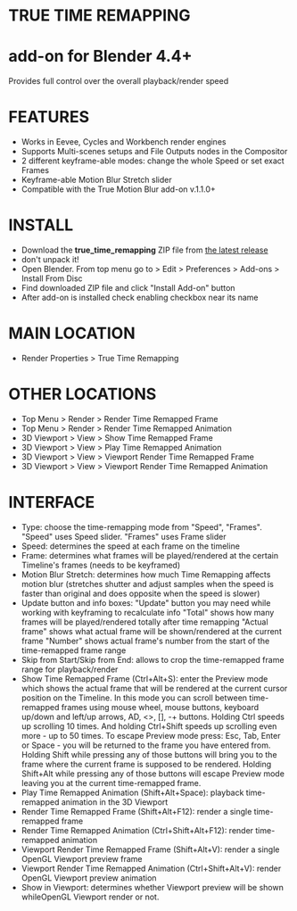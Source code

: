 # TRUE TIME REMAPPING
# add-on for Blender 4.4+
Provides full control over the overall playback/render speed

# FEATURES
- Works in Eevee, Cycles and Workbench render engines
- Supports Multi-scenes setups and File Outputs nodes in the Compositor
- 2 different keyframe-able modes: change the whole Speed or set exact Frames
- Keyframe-able Motion Blur Stretch slider
- Compatible with the True Motion Blur add-on v.1.1.0+

# INSTALL
- Download the **true_time_remapping** ZIP file from [the latest release](https://github.com/sorecords/true_time_remapping_bl4.4/releases)
- don't unpack it!
- Open Blender. From top menu go to > Edit > Preferences > Add-ons > Install From Disc
- Find downloaded ZIP file and click "Install Add-on" button
- After add-on is installed check enabling checkbox near its name

# MAIN LOCATION
- Render Properties > True Time Remapping

# OTHER LOCATIONS
- Top Menu > Render > Render Time Remapped Frame
- Top Menu > Render > Render Time Remapped Animation
- 3D Viewport > View > Show Time Remapped Frame
- 3D Viewport > View > Play Time Remapped Animation
- 3D Viewport > View > Viewport Render Time Remapped Frame
- 3D Viewport > View > Viewport Render Time Remapped Animation


# INTERFACE
- Type: choose the time-remapping mode from "Speed", "Frames".
    "Speed" uses Speed slider.
    "Frames" uses Frame slider
- Speed: determines the speed at each frame on the timeline
- Frame: determines what frames will be played/rendered at the certain Timeline's frames (needs to be keyframed)
- Motion Blur Stretch: determines how much Time Remapping affects motion blur (stretches shutter and adjust samples when the speed is faster than original and does opposite when the speed is slower)
- Update button and info boxes:
    "Update" button you may need while working with keyframing to recalculate info
    "Total" shows how many frames will be played/rendered totally after time remapping
    "Actual frame" shows what actual frame will be shown/rendered at the current frame
    "Number" shows actual frame's number from the start of the time-remapped frame range
- Skip from Start/Skip from End: allows to crop the time-remapped frame range for playback/render
- Show Time Remapped Frame (Ctrl+Alt+S): enter the Preview mode which shows the actual frame that will be rendered at the current cursor position on the Timeline. In this mode you can scroll between time-remapped frames using mouse wheel, mouse buttons, keyboard up/down and left/up arrows, AD, <>, [], -+ buttons. Holding Ctrl speeds up scrolling 10 times. And holding Ctrl+Shift speeds up scrolling even more - up to 50 times. To escape Preview mode press: Esc, Tab, Enter or Space - you will be returned to the frame you have entered from. Holding Shift while pressing any of those buttons will bring you to the frame where the current frame is supposed to be rendered. Holding Shift+Alt while pressing any of those buttons will escape Preview mode leaving you at the current time-remapped frame.
- Play Time Remapped Animation (Shift+Alt+Space): playback time-remapped animation in the 3D Viewport
- Render Time Remapped Frame (Shift+Alt+F12): render a single time-remapped frame
- Render Time Remapped Animation (Ctrl+Shift+Alt+F12): render time-remapped animation
- Viewport Render Time Remapped Frame (Shift+Alt+V): render a single OpenGL Viewport preview frame
- Viewport Render Time Remapped Animation (Ctrl+Shift+Alt+V): render OpenGL Viewport preview animation
- Show in Viewport: determines whether Viewport preview will be shown whileOpenGL Viewport render or not.
